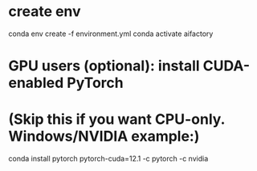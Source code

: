# create env
conda env create -f environment.yml
conda activate aifactory

# GPU users (optional): install CUDA-enabled PyTorch
# (Skip this if you want CPU-only. Windows/NVIDIA example:)
conda install pytorch pytorch-cuda=12.1 -c pytorch -c nvidia